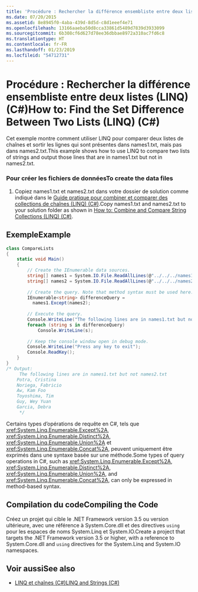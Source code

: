 ```yaml
---
title: 'Procédure : Rechercher la différence ensembliste entre deux listes (LINQ) (C#)'
ms.date: 07/20/2015
ms.assetid: 8e8945f0-4aba-439d-8d5d-c8d1eeef4e71
ms.openlocfilehash: 13166aaeba50d8cca33861d5489d7839d3933099
ms.sourcegitcommit: 6b308cf6d627d78ee36dbbae8972a310ac7fd6c8
ms.translationtype: HT
ms.contentlocale: fr-FR
ms.lasthandoff: 01/23/2019
ms.locfileid: "54712731"
---
```

# <a name="how-to-find-the-set-difference-between-two-lists-linq-c"></a><span data-ttu-id="9e513-102">Procédure : Rechercher la différence ensembliste entre deux listes (LINQ) (C#)</span><span class="sxs-lookup"><span data-stu-id="9e513-102">How to: Find the Set Difference Between Two Lists (LINQ) (C#)</span></span>
<span data-ttu-id="9e513-103">Cet exemple montre comment utiliser LINQ pour comparer deux listes de chaînes et sortir les lignes qui sont présentes dans names1.txt, mais pas dans names2.txt.</span><span class="sxs-lookup"><span data-stu-id="9e513-103">This example shows how to use LINQ to compare two lists of strings and output those lines that are in names1.txt but not in names2.txt.</span></span>  
  
### <a name="to-create-the-data-files"></a><span data-ttu-id="9e513-104">Pour créer les fichiers de données</span><span class="sxs-lookup"><span data-stu-id="9e513-104">To create the data files</span></span>  
  
1.  <span data-ttu-id="9e513-105">Copiez names1.txt et names2.txt dans votre dossier de solution comme indiqué dans le [Guide pratique pour combiner et comparer des collections de chaînes (LINQ) (C#)](../../../../csharp/programming-guide/concepts/linq/how-to-combine-and-compare-string-collections-linq.md).</span><span class="sxs-lookup"><span data-stu-id="9e513-105">Copy names1.txt and names2.txt to your solution folder as shown in [How to: Combine and Compare String Collections (LINQ) (C#)](../../../../csharp/programming-guide/concepts/linq/how-to-combine-and-compare-string-collections-linq.md).</span></span>  
  
## <a name="example"></a><span data-ttu-id="9e513-106">Exemple</span><span class="sxs-lookup"><span data-stu-id="9e513-106">Example</span></span>  
  
```csharp  
class CompareLists  
{          
    static void Main()  
    {  
        // Create the IEnumerable data sources.  
        string[] names1 = System.IO.File.ReadAllLines(@"../../../names1.txt");  
        string[] names2 = System.IO.File.ReadAllLines(@"../../../names2.txt");  
  
        // Create the query. Note that method syntax must be used here.  
        IEnumerable<string> differenceQuery =  
          names1.Except(names2);  
  
        // Execute the query.  
        Console.WriteLine("The following lines are in names1.txt but not names2.txt");  
        foreach (string s in differenceQuery)  
            Console.WriteLine(s);  
  
        // Keep the console window open in debug mode.  
        Console.WriteLine("Press any key to exit");  
        Console.ReadKey();  
    }  
}  
/* Output:  
     The following lines are in names1.txt but not names2.txt  
    Potra, Cristina  
    Noriega, Fabricio  
    Aw, Kam Foo  
    Toyoshima, Tim  
    Guy, Wey Yuan  
    Garcia, Debra  
     */  
```  
  
 <span data-ttu-id="9e513-107">Certains types d’opérations de requête en C#, tels que <xref:System.Linq.Enumerable.Except%2A>, <xref:System.Linq.Enumerable.Distinct%2A>, <xref:System.Linq.Enumerable.Union%2A> et <xref:System.Linq.Enumerable.Concat%2A>, peuvent uniquement être exprimés dans une syntaxe basée sur une méthode.</span><span class="sxs-lookup"><span data-stu-id="9e513-107">Some types of query operations in C#, such as <xref:System.Linq.Enumerable.Except%2A>, <xref:System.Linq.Enumerable.Distinct%2A>, <xref:System.Linq.Enumerable.Union%2A>, and <xref:System.Linq.Enumerable.Concat%2A>, can only be expressed in method-based syntax.</span></span>  
  
## <a name="compiling-the-code"></a><span data-ttu-id="9e513-108">Compilation du code</span><span class="sxs-lookup"><span data-stu-id="9e513-108">Compiling the Code</span></span>  
 <span data-ttu-id="9e513-109">Créez un projet qui cible le .NET Framework version 3.5 ou version ultérieure, avec une référence à System.Core.dll et des directives `using` pour les espaces de noms System.Linq et System.IO.</span><span class="sxs-lookup"><span data-stu-id="9e513-109">Create a project that targets the .NET Framework  version 3.5 or higher, with a reference to System.Core.dll and `using` directives for the System.Linq and System.IO namespaces.</span></span>  
  
## <a name="see-also"></a><span data-ttu-id="9e513-110">Voir aussi</span><span class="sxs-lookup"><span data-stu-id="9e513-110">See also</span></span>

- [<span data-ttu-id="9e513-111">LINQ et chaînes (C#)</span><span class="sxs-lookup"><span data-stu-id="9e513-111">LINQ and Strings (C#)</span></span>](../../../../csharp/programming-guide/concepts/linq/linq-and-strings.md)
